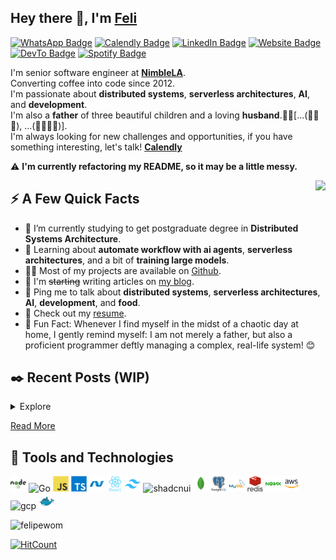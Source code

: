 <h2>Hey there 👋, I'm <a href="https://felipewom.dev/">Feli</a></h2>
<p><a href="https://wa.me/5548996132214"><img src="https://img.shields.io/badge/WhatsApp-25D366?logo=whatsapp&amp;logoColor=fff&amp;style=for-the-badge" alt="WhatsApp Badge"></a> <a href="https://calendly.com/felipewom"><img src="https://img.shields.io/badge/Calendly-006BFF?logo=calendly&amp;logoColor=fff&amp;style=for-the-badge" alt="Calendly Badge"></a> <a href="https://www.linkedin.com/in/felipewom/"><img src="https://img.shields.io/badge/-@felipewom-0077B5?style=for-the-badge&amp;labelColor=0077B5&amp;logo=LinkedIn&amp;link=https://www.linkedin.com/in/felipewom/" alt="LinkedIn Badge"></a> <a href="https://felipewom.dev"><img src="https://img.shields.io/badge/-felipewom.dev-4E69C8?style=for-the-badge&amp;labelColor=4E69C8&amp;logo=Firefox&amp;link=https://felipewom.dev" alt="Website Badge"></a> <a href="https://dev.to/felipewom"><img src="https://img.shields.io/badge/-@felipewom-0A0A0A?style=for-the-badge&amp;labelColor=0A0A0A&amp;logo=dev.to&amp;link=https://dev.to/felipewom" alt="DevTo Badge"></a> <a href="https://open.spotify.com/user/12150073684"><img src="https://img.shields.io/badge/-@felipewom-1ED760?style=for-the-badge&amp;labelColor=fff&amp;logo=Spotify&amp;link=https://open.spotify.com/user/12150073684" alt="Spotify Badge"></a></p>
<p>I'm senior software engineer at <strong><a href="https://nimble.la/">NimbleLA</a></strong>.<br>
Converting coffee into code since 2012.<br>
I'm passionate about <strong>distributed systems</strong>, <strong>serverless architectures</strong>, <strong>AI</strong>, and <strong>development</strong>.<br>
I'm also a <strong>father</strong> of three beautiful children and a loving <strong>husband</strong>.👨👩[...(👦👧👶), ...(🐶🐶🐶🐱)].<br>
I'm always looking for new challenges and opportunities, if you have something interesting, let's talk! <strong><a href="https://calendly.com/felipewom">Calendly</a></strong></p>
<p>⚠️ <strong>I'm currently refactoring my README, so it may be a little messy.</strong></p>
<img align="right" src="https://media1.giphy.com/media/qgQUggAC3Pfv687qPC/giphy.gif" />
<h2>⚡️ A Few Quick Facts</h2>
<ul>
<li>🌱 I’m currently studying to get postgraduate degree in <strong>Distributed Systems Architecture</strong>.</li>
<li>🧐 Learning about <strong>automate workflow with ai agents</strong>, <strong>serverless architectures</strong>, and a bit of <strong>training large models</strong>.</li>
<li>👨‍💻 Most of my projects are available on <a href="https://github.com/felipewom">Github</a>.</li>
<li>📝 I'm <del>starting</del> writing articles on <a href="https://felipewom.dev">my blog</a>.</li>
<li>💬 Ping me to talk about <strong>distributed systems</strong>, <strong>serverless architectures</strong>, <strong>AI</strong>, <strong>development</strong>, and <strong>food</strong>.</li>
<li>📙 Check out my <a href="https://www.linkedin.com/ambry/?x-li-ambry-ep=AQLy_tN9uZkERgAAAY-NRuu0-kzLr_IRkWgPKiHRuSEko6s7Cowbf3j3qjGiqrqSHczMGJBdhKBbLEeQK-cD3yQP1oa2hCTs7VCFCq7LYOMXsfupKW_yVyS4Rj_adChV-dTw0OT6W2YLDKZsr-cssQvxu4Z3if8BumfoygqNiSu7hEBxjVCuBze8r64qq5HWBJI-NQl6vQX3ZVEqsxgfd29uK1L-C4aauGCoMNxELeiBMWsufcgqnDxnBm9D-anV7giWemQoFHaOYZozIMem8GPaxnQhRkIuDfaBhCZxWgAOCJD7NSsHj7cwHK5ZHs8Anh226DIyodVTvXhaQix5dE3uK89JysTvfHXW6Bip75MAgwaJuNTOmC1EO7ooNJKtdkNIxtMLg-sG4gnuFv4NuDQUL8yImuI81XDFrftR2Y5C1Z8jigfC5btWjDSO8JvykE_3-FJH7WVYkOf2G_DRyvE967YkmxMhr4RbF6Sd2J1drorCmBMTF-4HppLVxKCOkwkuVXULoj8VPvhtWawFvTLl0P9zOaOj01f94ggfhTJVYKZz5r-UAwiOcuRWsEhA52LP&amp;x-ambry-um-filename=FelipeMoura-Resume.pdf">resume</a>.</li>
<li>🎉 Fun Fact: Whenever I find myself in the midst of a chaotic day at home, I gently remind myself: I am not merely a father, but also a proficient programmer deftly managing a complex, real-life system! 😊</li>
</ul>
<h2>✒️ Recent Posts (WIP)</h2>
<details>
    <summary>Explore</summary>
</details>
<p><a target="_blank" href="https://felipewom.dev">Read More</a></p>
<h2>🚀 Tools and Technologies</h2>
<p align="left">
<img src="https://raw.githubusercontent.com/devicons/devicon/master/icons/nodejs/nodejs-original-wordmark.svg" alt="nodejs" width="25" height="25" />
<img src="https://cdn.jsdelivr.net/gh/devicons/devicon/icons/go/go-original.svg" alt="Go" width="25" height="25" />
<img src="https://raw.githubusercontent.com/devicons/devicon/master/icons/javascript/javascript-original.svg" alt="javascript" width="25" height="25" />
<img src="https://raw.githubusercontent.com/devicons/devicon/master/icons/typescript/typescript-original.svg" alt="typescript" width="25" height="25" />
<img src="https://raw.githubusercontent.com/devicons/devicon/master/icons/dot-net/dot-net-original.svg" alt=".NET" width="25" height="25" />
<img src="https://raw.githubusercontent.com/devicons/devicon/master/icons/react/react-original-wordmark.svg" alt="react" width="25" height="25" />
<img src="https://raw.githubusercontent.com/devicons/devicon/master/icons/tailwindcss/tailwindcss-original.svg" alt="tailwindcss" width="25" height="25" />
<img src="https://seeklogo.com/images/S/shadcn-ui-logo-EF735EC0E5-seeklogo.com.png" alt="shadcnui" width="25" height="25" />
<img src="https://raw.githubusercontent.com/devicons/devicon/master/icons/mongodb/mongodb-original.svg" alt="mongodb" width="25" height="25" />
<img src="https://raw.githubusercontent.com/devicons/devicon/master/icons/postgresql/postgresql-original-wordmark.svg" alt="postgresql" width="25" height="25" />
<img src="https://raw.githubusercontent.com/devicons/devicon/master/icons/mysql/mysql-original-wordmark.svg" alt="mysql" width="25" height="25" />
<img src="https://raw.githubusercontent.com/devicons/devicon/master/icons/redis/redis-original-wordmark.svg" alt="redis" width="25" height="25" />
<img src="https://raw.githubusercontent.com/devicons/devicon/master/icons/nginx/nginx-original.svg" alt="nginx" width="25" height="25" />
<img src="https://raw.githubusercontent.com/github/explore/80688e429a7d4ef2fca1e82350fe8e3517d3494d/topics/aws/aws.png" alt="aws" width="25" height="25" />
<img src="https://www.vectorlogo.zone/logos/google_cloud/google_cloud-icon.svg" alt="gcp" width="25" height="25" />
<img src="https://raw.githubusercontent.com/devicons/devicon/master/icons/docker/docker-original.svg" alt="Docker" width="25" height="25" />
</p>
<img src="https://github-readme-stats.vercel.app/api?username=felipewom&show_icons=true&count_private=true" alt="felipewom" />
<p><a href="http://hits.dwyl.com/felipewom/felipewom/felipewom.svg?style=flat-square"><img src="https://hits.dwyl.com/felipewom/felipewom/felipewom.svg?style=flat-square" alt="HitCount"></a></p>
